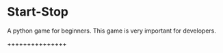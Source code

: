 # Start-Stop
A python game for beginners. This game is very important for developers.

+++++++++++++++
